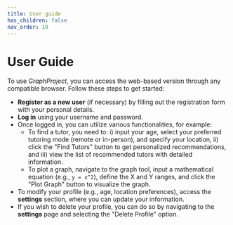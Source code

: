 ```yaml
---
title: User guide
has_children: false
nav_order: 10
---
```


# User Guide

To use *GraphProject*, you can access the web-based version through any compatible browser. Follow these steps to get started:

- **Register as a new user** (if necessary) by filling out the registration form with your personal details.
- **Log in** using your username and password.
- Once logged in, you can utilize various functionalities, for example:
    - To find a tutor, you need to: i) input your age, select your preferred tutoring mode (remote or in-person), and specify your location, ii) click the "Find Tutors" button to get personalized recommendations, and iii) view the list of recommended tutors with detailed information.
    - To plot a graph, navigate to the graph tool, input a mathematical equation (e.g., `y = x^2`), define the X and Y ranges, and click the "Plot Graph" button to visualize the graph.
- To modify your profile (e.g., age, location preferences), access the **settings** section, where you can update your information.
- If you wish to delete your profile, you can do so by navigating to the **settings** page and selecting the "Delete Profile" option.
